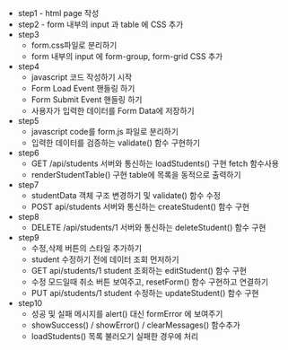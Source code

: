 * step1 - html page 작성
* step2 - form 내부의 input 과 table 에 CSS 추가
* step3
    - form.css파일로 분리하기
    - form 내부의 input 에 form-group, form-grid CSS 추가
* step4
    - javascript 코드 작성하기 시작
    - Form Load Event 핸들링 하기
    - Form  Submit Event 핸들링 하기
    - 사용자가 입력한 데이터를 Form Data에 저장하기
* step5
    - javascript code를 form.js 파일로 분리하기
    - 입력한 데이터를 검증하는 validate() 함수 구현하기
* step6
    - GET /api/students 서버와 통신하는 loadStudents() 구현 fetch 함수사용
    - renderStudentTable() 구현 table에 목록을 동적으로 출력하기
* step7
    - studentData 객체 구조 변경하기 및 validate() 함수 수정
    - POST api/students 서버와 통신하는 createStudent() 함수 구현
* step8
    - DELETE /api/students/1 서버와 통신하는 deleteStudent() 함수 구현
* step9
    - 수정,삭제 버튼의 스타일 추가하기
    - student 수정하기 전에 데이터 조회 먼저하기
    - GET api/students/1 student 조회하는 editStudent() 함수 구현
    - 수정 모드일때 취소 버튼 보여주고, resetForm() 함수 구현하고 연결하기
    - PUT api/students/1 student 수정하는 updateStudent() 함수 구현
* step10
    - 성공 및 실패 메시지를 alert() 대신 formError 에 보여주기
    - showSuccess() / showError() / clearMessages() 함수추가
    - loadStudents() 목록 불러오기 실패한 경우에 처리